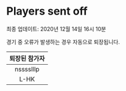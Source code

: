 # Players sent off
최종 업데이트: 2020년 12월 14일 16시 10분


경기 중 오류가 발생하는 경우 자동으로 퇴장됩니다.


| 퇴장된 참가자 |
|:---:|
| nsssslllp |
| L-HK |